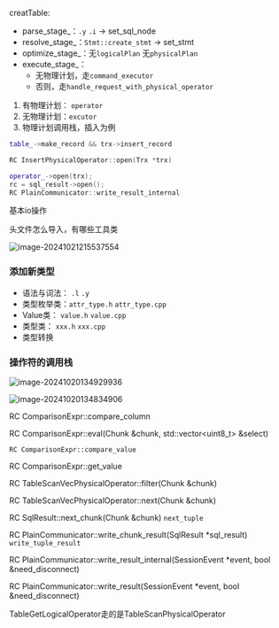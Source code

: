 creatTable:

- parse_stage_：`.y` `.i` -> set_sql_node
- resolve_stage_：`Stmt::create_stmt`  -> set_stmt
- optimize_stage_：无`logicalPlan` 无`physicalPlan`
- execute_stage_：
  - 无物理计划，走`command_executor` 
  - 否则，走`handle_request_with_physical_operator`



1. 有物理计划： `operator`
2. 无物理计划：`excutor`
3. 物理计划调用栈，插入为例

```cpp
table_->make_record && trx->insert_record

RC InsertPhysicalOperator::open(Trx *trx)

operator_->open(trx);
rc = sql_result->open(); 
RC PlainCommunicator::write_result_internal
```



基本io操作



头文件怎么导入，有哪些工具类

![image-20241021215537554](https://my-pic.miaops.sbs/2024/10/image-20241021215537554.png)



### 添加新类型

- 语法与词法： `.l` `.y` 
- 类型枚举类：`attr_type.h` `attr_type.cpp`
- Value类： `value.h` `value.cpp`
- 类型类： `xxx.h` `xxx.cpp`
- 类型转换





### 操作符的调用栈

![image-20241020134929936](https://my-pic.miaops.sbs/2024/10/image-20241020134929936.png)



![image-20241020134834906](https://my-pic.miaops.sbs/2024/10/image-20241020134834906.png)

RC ComparisonExpr::compare_column

RC ComparisonExpr::eval(Chunk &chunk, std::vector<uint8_t> &select)



`RC ComparisonExpr::compare_value`

RC ComparisonExpr::get_value

RC TableScanVecPhysicalOperator::filter(Chunk &chunk)

RC TableScanVecPhysicalOperator::next(Chunk &chunk)



RC SqlResult::next_chunk(Chunk &chunk)   `next_tuple`

RC PlainCommunicator::write_chunk_result(SqlResult *sql_result)  `write_tuple_result`

RC PlainCommunicator::write_result_internal(SessionEvent *event, bool &need_disconnect)

RC PlainCommunicator::write_result(SessionEvent *event, bool &need_disconnect)

TableGetLogicalOperator走的是TableScanPhysicalOperator

